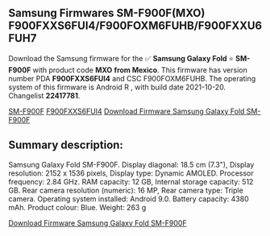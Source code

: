 <h2>Samsung Firmwares SM-F900F(MXO) F900FXXS6FUI4/F900FOXM6FUHB/F900FXXU6FUH7</h2>
Download the Samsung firmware for the ✅ <strong>Samsung Galaxy Fold </strong> ⭐ <strong>SM-F900F</strong> with product code <strong>MXO</strong> <strong> from Mexico</strong>. This firmware has version number PDA <strong>F900FXXS6FUI4</strong> and CSC F900FOXM6FUHB. The operating system of this firmware is Android R , with build date 2021-10-20. Changelist <strong>22417781</strong>.


[SM-F900F](https://samfirm.shop/samsung/model/SM-F900F)
[F900FXXS6FUI4](https://samfirm.shop/samsung/pda/F900FXXS6FUI4)
[Download Firmware Samsung Galaxy Fold SM-F900F](https://samfirm.shop/samsung/firmware/466961)
<h2>Summary description:</h2>
<p>Samsung Galaxy Fold SM-F900F. Display diagonal: 18.5 cm (7.3"), Display resolution: 2152 x 1536 pixels, Display type: Dynamic AMOLED. Processor frequency: 2.84 GHz. RAM capacity: 12 GB, Internal storage capacity: 512 GB. Rear camera resolution (numeric): 16 MP, Rear camera type: Triple camera. Operating system installed: Android 9.0. Battery capacity: 4380 mAh. Product colour: Blue. Weight: 263 g</p>


[Download Firmware Samsung Galaxy Fold SM-F900F](https://samfirm.shop/samsung/firmware/466961)
